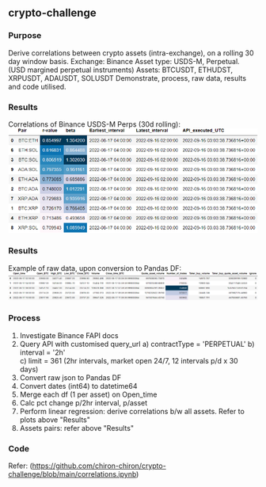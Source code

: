 ## crypto-challenge

### Purpose
Derive correlations between crypto assets (intra-exchange), on a rolling 30 day window basis.
Exchange: Binance
Asset type: USDS-M, Perpetual. (USD margined perpetual instruments)
Assets: BTCUSDT, ETHUDST, XRPUSDT, ADAUSDT, SOLUSDT
Demonstrate, process, raw data, results and code utilised.


### Results
Correlations of Binance USDS-M Perps (30d rolling):
![Alt text](Images/Correlations_descending.png "Correlations of Binance USDS-M Perps (30d rolling)")


### Results
Example of raw data, upon conversion to Pandas DF:
![Alt text](Images/Eg_raw_data.png "Eg. Raw data")


### Process
1) Investigate Binance FAPI docs
2) Query API with customised query_url
    a) contractType = 'PERPETUAL'
    b) interval = '2h'  
    c) limit = 361 (2hr intervals, market open 24/7, 12 intervals p/d x 30 days)
3) Convert raw json to Pandas DF
4) Convert dates (int64) to datetime64
5) Merge each df (1 per asset) on Open_time
6) Calc pct change p/2hr interval, p/asset
7) Perform linear regression: derive correlations b/w all assets. Refer to plots above "Results"
8) Assets pairs: refer above "Results"


### Code
Refer: (https://github.com/chiron-chiron/crypto-challenge/blob/main/correlations.ipynb)
